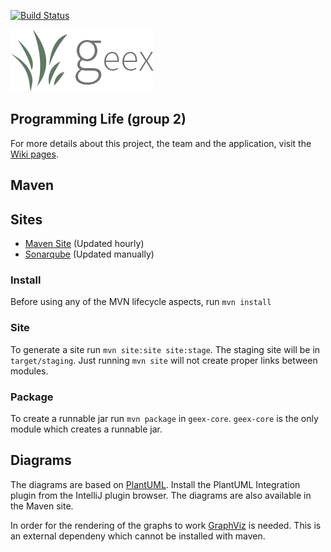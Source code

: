 [![Build Status](https://travis-ci.org/Vennik/contextproject.svg?branch=master)](https://travis-ci.org/Vennik/contextproject)

![Geex](SE%20deliverables/logo.png)

## Programming Life (group 2)
For more details about this project, the team and the application, visit the [Wiki pages](https://github.com/Vennik/contextproject/wiki).

## Maven

## Sites

* [Maven Site](http://geex.hup.blue/) (Updated hourly)
* [Sonarqube](http://sonar.hup.blue/) (Updated manually)

### Install
Before using any of the MVN lifecycle aspects, run `mvn install`

### Site
To generate a site run `mvn site:site site:stage`. The staging site will be in `target/staging`. Just running `mvn site` will not create proper links between modules.

### Package
To create a runnable jar run `mvn package` in `geex-core`. `geex-core` is the only module which creates a runnable jar.

## Diagrams
The diagrams are based on [PlantUML](http://plantuml.sourceforge.net/). Install the PlantUML Integration plugin from the IntelliJ plugin browser. The diagrams are also available in the Maven site.

In order for the rendering of the graphs to work [GraphViz](http://www.graphviz.org/Download..php) is needed. This is an external dependeny which cannot be installed with maven.
